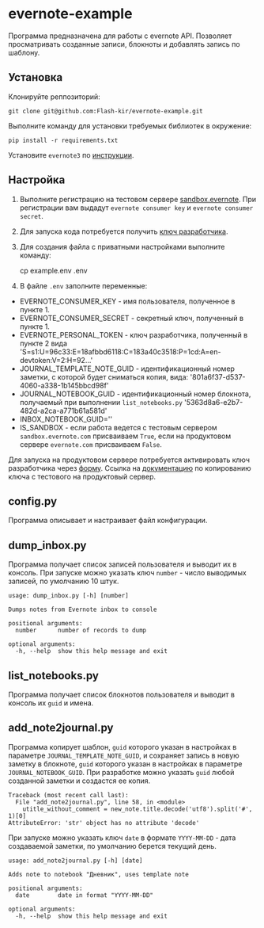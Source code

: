 # evernote-example

Программа предназначена для работы с evernote API.
Позволяет просматривать созданные записи, блокноты и добавлять запись по шаблону.

## Установка

Клонируйте реппозиторий:

    git clone git@github.com:Flash-kir/evernote-example.git
  
Выполните команду для установки требуемых библиотек в окружение:

    pip install -r requirements.txt

Установите  `evernote3` по [инструкции](https://github.com/evernote/evernote-sdk-python3).

## Настройка

1. Выполните регистрацию на тестовом сервере [sandbox.evernote](https://sandbox.evernote.com/Registration.action).
При регистрации вам выдадут `evernote consumer key` и `evernote consumer secret`.
1. Для запуска кода потребуется получить [ключ разработчика](https://sandbox.evernote.com/api/DeveloperToken.action).
1. Для создания файла с приватными настройками выполните команду:

    cp example.env .env
    
1. В файле `.env` заполните переменные:

- EVERNOTE_CONSUMER_KEY - имя пользователя, полученное в пункте 1.
- EVERNOTE_CONSUMER_SECRET - секретный ключ, полученный в пункте 1.
- EVERNOTE_PERSONAL_TOKEN - ключ разработчика, полученный в пункте 2 вида 'S=s1:U=96c33:E=18afbbd6118:C=183a40c3518:P=1cd:A=en-devtoken:V=2:H=92...'
- JOURNAL_TEMPLATE_NOTE_GUID - идентификационный номер заметки, с которой будет сниматься копия, вида: '801a6f37-d537-4060-a338-1b145bbcd98f'
- JOURNAL_NOTEBOOK_GUID - идентификационный номер блокнота, получаемый при выполнении `list_notebooks.py` '5363d8a6-e2b7-482d-a2ca-a771b61a581d'
- INBOX_NOTEBOOK_GUID=''
- IS_SANDBOX - если работа ведется с тестовым сервером `sandbox.evernote.com` присваиваем `True`, если на продуктовом сервере `evernote.com` присваиваем `False`.

Для запуска на продуктовом сервере потребуется активировать ключ разработчика через [форму](https://dev.evernote.com/support/faq.php#). 
Ссылка на [документацию](https://dev.evernote.com/support/faq.php#activatekey) по копированию ключа с тестового на продуктовый сервер.

## config.py

Программа описывает и настраивает файл конфигурации.

## dump_inbox.py

Программа получает список записей пользователя и выводит их в консоль. 
При запуске можно указать ключ `number` - число выводимых записей, по умолчанию 10 штук.

    usage: dump_inbox.py [-h] [number]

    Dumps notes from Evernote inbox to console

    positional arguments:
      number      number of records to dump

    optional arguments:
      -h, --help  show this help message and exit

## list_notebooks.py

Программа получает список блокнотов пользователя и выводит в консоль их `guid` и имена.

## add_note2journal.py

Программа копирует шаблон, `guid` которого указан в настройках в параметре `JOURNAL_TEMPLATE_NOTE_GUID`, и сохраняет запись в новую заметку в блокноте, `guid` которого указан в настройках в параметре `JOURNAL_NOTEBOOK_GUID`.
При разработке можно указать `guid` любой созданной заметки и создастся ее копия.

    Traceback (most recent call last):
      File "add_note2journal.py", line 58, in <module>
        utitle_without_comment = new_note.title.decode('utf8').split('#', 1)[0]
    AttributeError: 'str' object has no attribute 'decode'

При запуске можно указать ключ `date` в формате `YYYY-MM-DD` - дата создаваемой заметки, по умолчанию берется текущий день.

    usage: add_note2journal.py [-h] [date]

    Adds note to notebook "Дневник", uses template note

    positional arguments:
      date        date in format "YYYY-MM-DD"

    optional arguments:
      -h, --help  show this help message and exit
